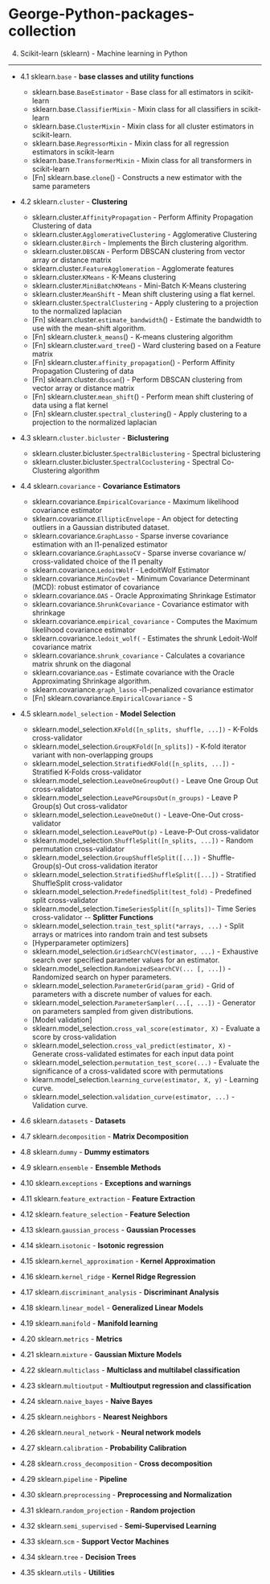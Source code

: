 # George-Python-packages-collection



4. Scikit-learn (sklearn) - Machine learning in Python
--------------------------------
- 4.1 sklearn.`base`  - **base classes and utility functions**
  - sklearn.base.`BaseEstimator` - Base class for all estimators in scikit-learn
  - sklearn.base.`ClassifierMixin` - Mixin class for all classifiers in scikit-learn
  - sklearn.base.`ClusterMixin` - Mixin class for all cluster estimators in scikit-learn.
  - sklearn.base.`RegressorMixin` - 	Mixin class for all regression estimators in scikit-learn
  - sklearn.base.`TransformerMixin` - Mixin class for all transformers in scikit-learn
  - [Fn] sklearn.base.`clone`() - Constructs a new estimator with the same parameters
  
- 4.2 sklearn.`cluster` - **Clustering**
  - sklearn.cluster.`AffinityPropagation` - Perform Affinity Propagation Clustering of data
  - sklearn.cluster.`AgglomerativeClustering` - Agglomerative Clustering
  - sklearn.cluster.`Birch` - Implements the Birch clustering algorithm.
  - sklearn.cluster.`DBSCAN` - Perform DBSCAN clustering from vector array or distance matrix
  - sklearn.cluster.`FeatureAgglomeration` - Agglomerate features
  - sklearn.cluster.`KMeans` - K-Means clustering
  - sklearn.cluster.`MiniBatchKMeans` - Mini-Batch K-Means clustering
  - sklearn.cluster.`MeanShift` - Mean shift clustering using a flat kernel.
  - sklearn.cluster.`SpectralClustering` - 	Apply clustering to a projection to the normalized laplacian
  - [Fn] sklearn.cluster.`estimate_bandwidth`() - Estimate the bandwidth to use with the mean-shift algorithm.
  - [Fn] sklearn.cluster.`k_means`() - K-means clustering algorithm
  - [Fn] sklearn.cluster.`ward_tree`() - Ward clustering based on a Feature matrix
  - [Fn] sklearn.cluster.`affinity_propagation`() - Perform Affinity Propagation Clustering of data
  - [Fn] sklearn.cluster.`dbscan`() - Perform DBSCAN clustering from vector array or distance matrix
  - [Fn] sklearn.cluster.`mean_shift`() - Perform mean shift clustering of data using a flat kernel
  - [Fn] sklearn.cluster.`spectral_clustering`() - Apply clustering to a projection to the normalized laplacian
  
- 4.3 sklearn.`cluster.bicluster` - **Biclustering**
  - sklearn.cluster.bicluster.`SpectralBiclustering` - Spectral biclustering
  - sklearn.cluster.bicluster.`SpectralCoclustering` - Spectral Co-Clustering algorithm

- 4.4 sklearn.`covariance` - **Covariance Estimators**  
  - sklearn.covariance.`EmpiricalCovariance` - Maximum likelihood covariance estimator
  - sklearn.covariance.`EllipticEnvelope` - An object for detecting outliers in a Gaussian distributed dataset.
  - sklearn.covariance.`GraphLasso` - Sparse inverse covariance estimation with an l1-penalized estimator
  - sklearn.covariance.`GraphLassoCV` - Sparse inverse covariance w/ cross-validated choice of the l1 penalty
  - sklearn.covariance.`LedoitWolf` - LedoitWolf Estimator
  - sklearn.covariance.`MinCovDet` - Minimum Covariance Determinant (MCD): robust estimator of covariance
  - sklearn.covariance.`OAS` - Oracle Approximating Shrinkage Estimator
  - sklearn.covariance.`ShrunkCovariance` - Covariance estimator with shrinkage
  - sklearn.covariance.`empirical_covariance` - Computes the Maximum likelihood covariance estimator
  - sklearn.covariance.`ledoit_wolf(` - Estimates the shrunk Ledoit-Wolf covariance matrix
  - sklearn.covariance.`shrunk_covariance` - Calculates a covariance matrix shrunk on the diagonal
  - sklearn.covariance.`oas` - Estimate covariance with the Oracle Approximating Shrinkage algorithm.
  - sklearn.covariance.`graph_lasso` -l1-penalized covariance estimator
  - [Fn] sklearn.covariance.`EmpiricalCovariance` - S

- 4.5 sklearn.`model_selection` - **Model Selection**
  - sklearn.model_selection.`KFold([n_splits, shuffle, ...])` - K-Folds cross-validator
  - sklearn.model_selection.`GroupKFold([n_splits])` - K-fold iterator variant with non-overlapping groups
  - sklearn.model_selection.`StratifiedKFold([n_splits, ...])` - Stratified K-Folds cross-validator
  - sklearn.model_selection.`LeaveOneGroupOut()` - Leave One Group Out cross-validator
  - sklearn.model_selection.`LeavePGroupsOut(n_groups)` - Leave P Group(s) Out cross-validator
  - sklearn.model_selection.`LeaveOneOut()` - Leave-One-Out cross-validator
  - sklearn.model_selection.`LeavePOut(p)` - Leave-P-Out cross-validator
  - sklearn.model_selection.`ShuffleSplit([n_splits, ...])` - Random permutation cross-validator
  - sklearn.model_selection.`GroupShuffleSplit([...])` - Shuffle-Group(s)-Out cross-validation iterator
  - sklearn.model_selection.`StratifiedShuffleSplit([...])` - Stratified ShuffleSplit cross-validator
  - sklearn.model_selection.`PredefinedSplit(test_fold)` - Predefined split cross-validator
  - sklearn.model_selection.`TimeSeriesSplit([n_splits])`- Time Series cross-validator
  -- **Splitter Functions** 
  - sklearn.model_selection.`train_test_split(*arrays, ...)` - Split arrays or matrices into random train and test subsets
  - [Hyper­parameter optimizers] 
  - sklearn.model_selection.`GridSearchCV(estimator, ...)` - Exhaustive search over specified parameter values for an estimator.
  - sklearn.model_selection.`RandomizedSearchCV(... [, ...])` - Randomized search on hyper parameters.
  - sklearn.model_selection.`ParameterGrid(param_grid)` - Grid of parameters with a discrete number of values for each.
  - sklearn.model_selection.`ParameterSampler(...[, ...])` - Generator on parameters sampled from given distributions.
  - [Model validation] 
  - sklearn.model_selection.`cross_val_score(estimator, X)` - Evaluate a score by cross-validation
  - sklearn.model_selection.`cross_val_predict(estimator, X)` - Generate cross-validated estimates for each input data point
  - sklearn.model_selection.`permutation_test_score(...)` - Evaluate the significance of a cross-validated score with permutations
  - klearn.model_selection.`learning_curve(estimator, X, y)` - Learning curve.
  - sklearn.model_selection.`validation_curve(estimator, ...)` - Validation curve.

  
- 4.6 sklearn.`datasets` - **Datasets**  
- 4.7 sklearn.`decomposition` - **Matrix Decomposition**  
- 4.8 sklearn.`dummy` - **Dummy estimators**
- 4.9 sklearn.`ensemble` - **Ensemble Methods**  
- 4.10 sklearn.`exceptions` - **Exceptions and warnings**  
- 4.11 sklearn.`feature_extraction` - **Feature Extraction**  
- 4.12 sklearn.`feature_selection` - **Feature Selection**  
- 4.13 sklearn.`gaussian_process` - **Gaussian Processes**  
- 4.14 sklearn.`isotonic` - **Isotonic regression**  
- 4.15 sklearn.`kernel_approximation` - **Kernel Approximation**  
- 4.16 sklearn.`kernel_ridge` - **Kernel Ridge Regression**  
- 4.17 sklearn.`discriminant_analysis` - **Discriminant Analysis**  
- 4.18 sklearn.`linear_model` - **Generalized Linear Models**  
- 4.19 sklearn.`manifold` - **Manifold learning**  
- 4.20 sklearn.`metrics` - **Metrics**  
- 4.21 sklearn.`mixture` - **Gaussian Mixture Models**  
- 4.22 sklearn.`multiclass` - **Multiclass and multilabel classification**  
- 4.23 sklearn.`multioutput` - **Multioutput regression and classification**  
- 4.24 sklearn.`naive_bayes` - **Naive Bayes**  
- 4.25 sklearn.`neighbors` - **Nearest Neighbors**  
- 4.26 sklearn.`neural_network` - **Neural network models**  
- 4.27 sklearn.`calibration` - **Probability Calibration**  
- 4.28 sklearn.`cross_decomposition` - **Cross decomposition**  
- 4.29 sklearn.`pipeline` - **Pipeline**  
- 4.30 sklearn.`preprocessing` - **Preprocessing and Normalization**  
- 4.31 sklearn.`random_projection` - **Random projection**  
- 4.32 sklearn.`semi_supervised` - **Semi-Supervised Learning**  
- 4.33 sklearn.`scm` - **Support Vector Machines**  
- 4.34 sklearn.`tree` - **Decision Trees**  
- 4.35 sklearn.`utils` - **Utilities**  

